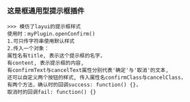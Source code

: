 ### 这是框通用型提示框插件

    >>> 模仿了layui的提示框样式
    使用时：myPlugin.openConfirm()
    1.可只传字符串使用默认样式
    2.传入一个对象：
    属性名有title, 表示这个提示框的名字，
    有content, 表示提示框的内容, 
    有confirmText与cancelText属性分别代表'确定'与'取消'的文本, 
    还可以自定义两个按钮的样式, 传入属性名confirmClass与cancelClass，
    有两个方法，确认时的回调success: function() {}，
    取消时的回调fail: function() {}
